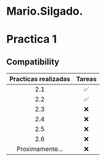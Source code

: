 # Mario.Silgado.
# Practica 1

## Compatibility

| Practicas realizadas          | Tareas | 
| :-----------:      | :-----------: | 
| 2.1              | ✅ | 
| 2.2              | ✅ |
| 2.3              | ❌ |
| 2.4              | ❌ |
| 2.5              | ❌ |
| 2.6              | ❌ |
| Proximamente...  | ❌ |